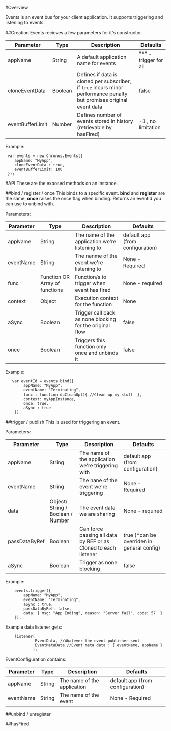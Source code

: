 #Overview

Events is an event bus for your client application.
It supports triggering and listening to events.

##Creation
Events recieves a few parameters for it's constructor.

| Parameter | Type | Description |  Defaults |
| ---       | ---  | ---         | ---       |
| appName | String | A default application name for events | "*" - trigger for all |
| cloneEventData | Boolean | Defines if data is cloned per subscriber, if ```true``` incurs minor performance penalty but promises original event data | false |
| eventBufferLimit | Number | Defines number of events stored in history (retrievable by hasFired) | -1 , no limitation |

Example:
```
 var events = new Chronos.Events({
    appName: "MyApp",
    cloneEventData : true,
    eventBufferLimit: 100
 });
```

#API
These are the exposed methods on an instance.

##bind / register / once
This binds to a specific event.
<b>bind</b> and <b>register</b> are the same, <b>once</b> raises the once flag when binding.
Returns an eventId you can use to unbind with.

Parameters:

| Parameter | Type | Description |  Defaults |
| ---       | ---  | ---         | ---       |
| appName | String | The name of the application we're listening to | default app (from configuration) |
| eventName | String | The nanme of the event we're listening to | None - Required |
| func | Function OR Array of functions | Function/s to trigger when event has fired | None - required |
| context | Object | Execution context for the function | None |
| aSync | Boolean | Trigger call back as none blocking for the original flow | false |
| once | Boolean | Triggers this function only once and unbinds it| false |

Example:
```
   var eventId = events.bind({
        appName: "MyApp",
        eventName: "Terminating",
        func : function doCleanUp(){ //Clean up my stuff  },
        context: myAppInstance,
        once: true,
        aSync : true
    });
```

##trigger / publish
This is used for triggering an event.

Parameters:

| Parameter | Type | Description |  Defaults |
| ---       | ---  | ---         | ---       |
| appName | String | The name of the application we're triggering with| default app (from configuration) |
| eventName | String | The nane of the event we're triggering | None - Required |
| data | Object/ String / Boolean / Number | The event data we are sharing | None - required |
| passDataByRef | Boolean | Can force passing all data by REF or as Cloned to each listener| true (*can be overriden in general config) |
| aSync | Boolean | Trigger as none blocking | false |

Example:
```
    events.trigger({
        appName: "MyApp",
        eventName: "Terminating",
        aSync : true,
        passDataByRef: false,
        data: { msg: "App Ending", reason: "Server fail", code: 57  }
    });
```

Example data listener gets:
```
    listener(
             EventData, //Whatever the event publisher sent
             EventMetaData //Event meta data : { eventName, appName }
            );
```
EventConfiguration contains:

| Parameter | Type | Description |  Defaults |
| ---       | ---  | ---         | ---       |
| appName | String | The name of the application | default app (from configuration) |
| eventName | String | The name of the event | None - Required |


##unbind / unregister



##hasFired




